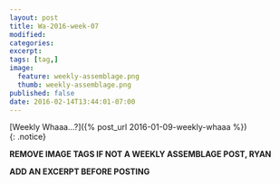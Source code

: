 ```yaml
---
layout: post
title: Wa-2016-week-07
modified:
categories: 
excerpt:
tags: [tag,]
image:
  feature: weekly-assemblage.png
  thumb: weekly-assemblage.png
published: false
date: 2016-02-14T13:44:01-07:00
---
```

  
[Weekly Whaaa…?]({% post_url 2016-01-09-weekly-whaaa %})  
{: .notice}  

**REMOVE IMAGE TAGS IF NOT A WEEKLY ASSEMBLAGE POST, RYAN**

**ADD AN EXCERPT BEFORE POSTING**  